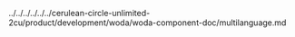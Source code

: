 ../../../../../../cerulean-circle-unlimited-2cu/product/development/woda/woda-component-doc/multilanguage.md